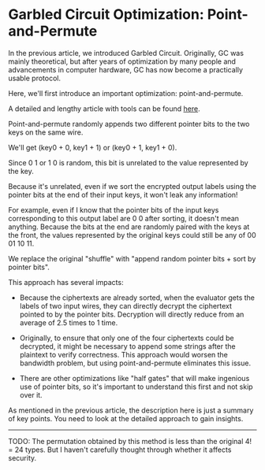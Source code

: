 # Garbled Circuit Optimization: Point-and-Permute

In the previous article, we introduced Garbled Circuit. Originally, GC was mainly theoretical, but after years of optimization by many people and advancements in computer hardware, GC has now become a practically usable protocol.

Here, we'll first introduce an important optimization: point-and-permute.

A detailed and lengthy article with tools can be found [here](story-point-and-permute-en-US.md).

Point-and-permute randomly appends two different pointer bits to the two keys on the same wire.

We'll get (key0 + 0, key1 + 1) or (key0 + 1, key1 + 0).

Since 0 1 or 1 0 is random, this bit is unrelated to the value represented by the key.

Because it's unrelated, even if we sort the encrypted output labels using the pointer bits at the end of their input keys, it won't leak any information!

For example, even if I know that the pointer bits of the input keys corresponding to this output label are 0 0 after sorting, it doesn't mean anything. Because the bits at the end are randomly paired with the keys at the front, the values represented by the original keys could still be any of 00 01 10 11.

We replace the original "shuffle" with "append random pointer bits + sort by pointer bits".

This approach has several impacts:

* Because the ciphertexts are already sorted, when the evaluator gets the labels of two input wires, they can directly decrypt the ciphertext pointed to by the pointer bits. Decryption will directly reduce from an average of 2.5 times to 1 time.

* Originally, to ensure that only one of the four ciphertexts could be decrypted, it might be necessary to append some strings after the plaintext to verify correctness. This approach would worsen the bandwidth problem, but using point-and-permute eliminates this issue.

* There are other optimizations like "half gates" that will make ingenious use of pointer bits, so it's important to understand this first and not skip over it.

As mentioned in the previous article, the description here is just a summary of key points. You need to look at the detailed approach to gain insights.

----

TODO: The permutation obtained by this method is less than the original 4! = 24 types. But I haven't carefully thought through whether it affects security.
